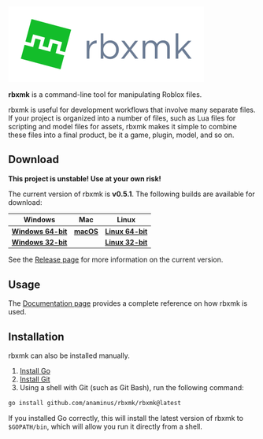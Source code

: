 <a id="user-content-rbxmk" href="#user-content-rbxmk">
	<img src="assets/logo-flat-name.png" alt="rbxmk logo"/>
</a>

**rbxmk** is a command-line tool for manipulating Roblox files.

rbxmk is useful for development workflows that involve many separate files. If
your project is organized into a number of files, such as Lua files for
scripting and model files for assets, rbxmk makes it simple to combine these
files into a final product, be it a game, plugin, model, and so on.

## Download
**This project is unstable! Use at your own risk!**

The current version of rbxmk is **<version>v0.5.1</version>**. The following
builds are available for download:

| Windows                     | Mac                | Linux                       |
|-----------------------------|--------------------|-----------------------------|
| **[Windows 64-bit][win64]** | **[macOS][macos]** | **[Linux 64-bit][linux64]** |
| **[Windows 32-bit][win32]** |                    | **[Linux 32-bit][linux32]** |

See the [Release page][release] for more information on the current version.

[win64]: https://github.com/Anaminus/rbxmk/releases/download/v0.5.1/rbxmk-v0.5.1-windows-amd64.zip
[win32]: https://github.com/Anaminus/rbxmk/releases/download/v0.5.1/rbxmk-v0.5.1-windows-386.zip
[macos]: https://github.com/Anaminus/rbxmk/releases/download/v0.5.1/rbxmk-v0.5.1-darwin-amd64.zip
[linux64]: https://github.com/Anaminus/rbxmk/releases/download/v0.5.1/rbxmk-v0.5.1-linux-amd64.zip
[linux32]: https://github.com/Anaminus/rbxmk/releases/download/v0.5.1/rbxmk-v0.5.1-linux-386.zip
[source]: https://github.com/Anaminus/rbxmk/archive/v0.5.1.zip
[release]: https://github.com/Anaminus/rbxmk/releases/tag/v0.5.1

## Usage
The [Documentation page](doc/README.md) provides a complete reference on how
rbxmk is used.

## Installation
rbxmk can also be installed manually.

1. [Install Go](https://golang.org/doc/install)
2. [Install Git](http://git-scm.com/downloads)
3. Using a shell with Git (such as Git Bash), run the following command:

```bash
go install github.com/anaminus/rbxmk/rbxmk@latest
```

If you installed Go correctly, this will install the latest version of rbxmk to
`$GOPATH/bin`, which will allow you run it directly from a shell.
